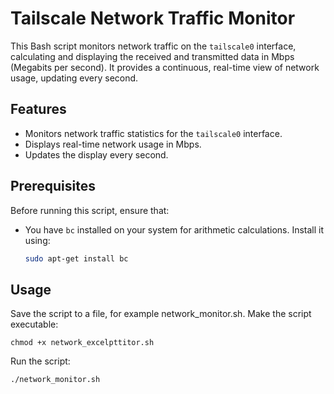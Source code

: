 # Tailscale Network Traffic Monitor

This Bash script monitors network traffic on the `tailscale0` interface, calculating and displaying the received and transmitted data in Mbps (Megabits per second). It provides a continuous, real-time view of network usage, updating every second.

## Features

- Monitors network traffic statistics for the `tailscale0` interface.
- Displays real-time network usage in Mbps.
- Updates the display every second.

## Prerequisites

Before running this script, ensure that:
- You have `bc` installed on your system for arithmetic calculations. Install it using:
  ```bash
  sudo apt-get install bc

## Usage
Save the script to a file, for example network_monitor.sh.
Make the script executable:

`chmod +x network_excelpttitor.sh`

Run the script:

`./network_monitor.sh`
